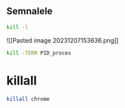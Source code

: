 ## Semnalele
```bash
kill -l
```
![[Pasted image 20231207153636.png]]
```bash
kill -TERM PID_proces
```
# killall
```bash
killall chrome
```
